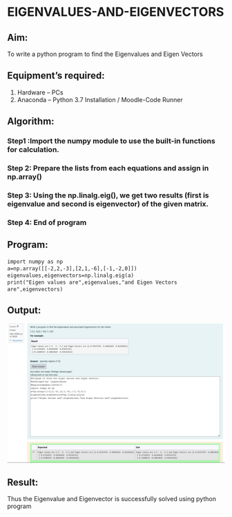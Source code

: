# EIGENVALUES-AND-EIGENVECTORS
## Aim:
To write a python program to find the Eigenvalues and Eigen Vectors
## Equipment’s required:
1. 	Hardware – PCs
2. 	Anaconda – Python 3.7 Installation / Moodle-Code Runner
## Algorithm:
### Step1 :Import the numpy module to use the built-in functions for calculation.
### Step 2: Prepare the lists from each equations and assign in np.array()
### Step 3: Using the np.linalg.eig(),  we get two results (first is eigenvalue and second is eigenvector) of the given matrix.
### Step 4: End of program

## Program:
    import numpy as np
    a=np.array([[-2,2,-3],[2,1,-6],[-1,-2,0]])
    eigenvalues,eigenvectors=np.linalg.eig(a)
    print("Eigen values are",eigenvalues,"and Eigen Vectors are",eigenvectors)

## Output:
![image 1](<Screenshot 2024-12-13 182333.png>)
## Result:
Thus the Eigenvalue and Eigenvector is successfully solved using python program
